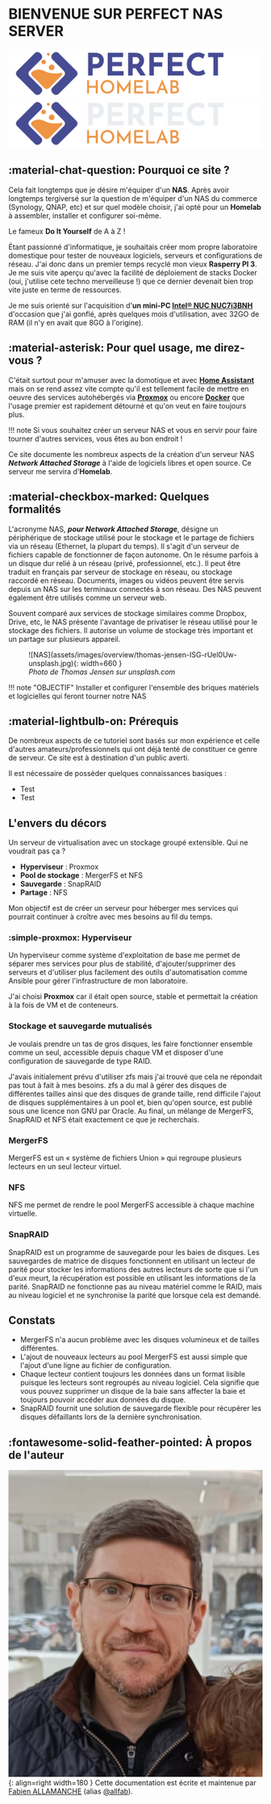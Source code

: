 # **BIENVENUE SUR PERFECT NAS SERVER**
![logo-light](assets/images/overview/logo.png#only-light)
![logo-dark](assets/images/overview/logo-dark.png#only-dark)

## **:material-chat-question: Pourquoi ce site ?**

Cela fait longtemps que je désire m'équiper d'un **NAS**. Après avoir longtemps tergiversé sur la question de m'équiper d'un NAS du commerce (Synology, QNAP, etc) et sur quel modèle choisir, j'ai opté pour un **Homelab** à assembler, installer et configurer soi-même. 

Le fameux **Do It Yourself** de A à Z ! 

Étant passionné d'informatique, je souhaitais créer mom propre laboratoire domestique pour tester de nouveaux logiciels, serveurs et configurations de réseau. J'ai donc dans un premier temps recyclé mon vieux **Rasperry PI 3**. Je me suis vite aperçu qu'avec la facilité de déploiement de stacks Docker (oui, j'utilise cete techno merveilleuse !) que ce dernier devenait bien trop vite juste en terme de ressources.

Je me suis orienté sur l'acquisition d'**un mini-PC [Intel® NUC NUC7i3BNH](https://www.intel.fr/content/www/fr/fr/products/sku/95066/intel-nuc-kit-nuc7i3bnh/specifications.html)** d'occasion que j'ai gonflé, après quelques mois d'utilisation, avec 32GO de RAM (il n'y en avait que 8GO à l'origine).


## **:material-asterisk: Pour quel usage, me direz-vous ?**

C'était surtout pour m'amuser avec la domotique et avec **[Home Assistant](https://www.home-assistant.io/)** mais on se rend assez vite compte qu'il est tellement facile de mettre en oeuvre des services autohébergés via **[Proxmox](https://www.proxmox.com/en/)** ou encore **[Docker](https://www.docker.com/)** que l'usage premier est rapidement détourné et qu'on veut en faire toujours plus.

!!! note
    Si vous souhaitez créer un serveur NAS et vous en servir pour faire tourner d'autres services, vous êtes au bon endroit !

Ce site documente les nombreux aspects de la création d'un serveur NAS ***Network Attached Storage*** à l'aide de logiciels libres et open source. Ce serveur me servira d'**Homelab**.


## **:material-checkbox-marked: Quelques formalités**

L'acronyme NAS, ***pour Network Attached Storage***, désigne un périphérique de stockage utilisé pour le stockage et le partage de fichiers via un réseau (Ethernet, la plupart du temps). Il s'agit d'un serveur de fichiers capable de fonctionner de façon autonome. On le résume parfois à un disque dur relié à un réseau (privé, professionnel, etc.). Il peut être traduit en français par serveur de stockage en réseau, ou stockage raccordé en réseau. Documents, images ou vidéos peuvent être servis depuis un NAS sur les terminaux connectés à son réseau. Des NAS peuvent également être utilisés comme un serveur web.

Souvent comparé aux services de stockage similaires comme Dropbox, Drive, etc, le NAS présente l'avantage de privatiser le réseau utilisé pour le stockage des fichiers. Il autorise un volume de stockage très important et un partage sur plusieurs appareil.

<figure markdown>
  ![NAS](assets/images/overview/thomas-jensen-ISG-rUel0Uw-unsplash.jpg){: width=660 }
  <figcaption><i>Photo de Thomas Jensen sur unsplash.com</i></figcaption>
</figure>


!!! note "OBJECTIF"
    Installer et configurer l'ensemble des briques matériels et logicielles qui feront tourner notre NAS

## **:material-lightbulb-on: Prérequis**

De nombreux aspects de ce tutoriel sont basés sur mon expérience et celle d'autres amateurs/professionnels qui ont déjà tenté de constituer ce genre de serveur. Ce site est à destination d'un public averti.

Il est nécessaire de possèder quelques connaissances basiques :

 - Test
 - Test


## **L'envers du décors**

Un serveur de virtualisation avec un stockage groupé extensible. Qui ne voudrait pas ça ?

- **Hyperviseur** : Proxmox
- **Pool de stockage** : MergerFS et NFS
- **Sauvegarde** : SnapRAID
- **Partage** : NFS

Mon objectif est de créer un serveur pour héberger mes services qui pourrait continuer à croître avec mes besoins au fil du temps.

### **:simple-proxmox: Hyperviseur**

Un hyperviseur comme système d'exploitation de base me permet de séparer mes services pour plus de stabilité, d'ajouter/supprimer des serveurs et d'utiliser plus facilement des outils d'automatisation comme Ansible pour gérer l'infrastructure de mon laboratoire. 

J'ai choisi **Proxmox** car il était open source, stable et permettait la création à la fois de VM et de conteneurs.

### **Stockage et sauvegarde mutualisés**

Je voulais prendre un tas de gros disques, les faire fonctionner ensemble comme un seul, accessible depuis chaque VM et disposer d'une configuration de sauvegarde de type RAID.

J'avais initialement prévu d'utiliser zfs mais j'ai trouvé que cela ne répondait pas tout à fait à mes besoins. zfs a du mal à gérer des disques de différentes tailles ainsi que des disques de grande taille, rend difficile l'ajout de disques supplémentaires à un pool et, bien qu'open source, est publié sous une licence non GNU par Oracle. Au final, un mélange de MergerFS, SnapRAID et NFS était exactement ce que je recherchais.

### **MergerFS**

MergerFS est un « système de fichiers Union » qui regroupe plusieurs lecteurs en un seul lecteur virtuel.

### **NFS**

NFS me permet de rendre le pool MergerFS accessible à chaque machine virtuelle.

### **SnapRAID**

SnapRAID est un programme de sauvegarde pour les baies de disques. Les sauvegardes de matrice de disques fonctionnent en utilisant un lecteur de parité pour stocker les informations des autres lecteurs de sorte que si l'un d'eux meurt, la récupération est possible en utilisant les informations de la parité. SnapRAID ne fonctionne pas au niveau matériel comme le RAID, mais au niveau logiciel et ne synchronise la parité que lorsque cela est demandé.

## **Constats**

- MergerFS n'a aucun problème avec les disques volumineux et de tailles différentes.
- L'ajout de nouveaux lecteurs au pool MergerFS est aussi simple que l'ajout d'une ligne au fichier de configuration.
- Chaque lecteur contient toujours les données dans un format lisible puisque les lecteurs sont regroupés au niveau logiciel. Cela signifie que vous pouvez supprimer un disque de la baie sans affecter la baie et toujours pouvoir accéder aux données du disque.
- SnapRAID fournit une solution de sauvegarde flexible pour récupérer les disques défaillants lors de la dernière synchronisation.

## **:fontawesome-solid-feather-pointed: À propos de l'auteur**

![Allfab](assets/images/overview/allfab.jpeg){: align=right width=180 }
Cette documentation est écrite et maintenue par [Fabien ALLAMANCHE](https://www.linkedin.com/in/fabien-allamanche/) (alias [@allfab](https://mapstodon.space/@allfab)). 
